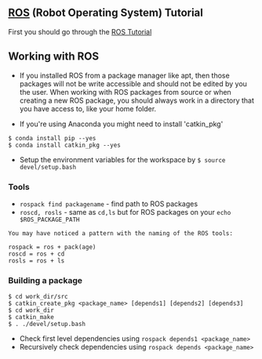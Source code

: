 ## [ROS](http://www.ros.org/) (Robot Operating System) Tutorial

First you should go through the [ROS Tutorial](http://wiki.ros.org/)

## Working with ROS

* If you installed ROS from a package manager like apt, then those packages will not be write accessible and should not be edited by you the user. When working with ROS packages from source or when creating a new ROS package, you should always work in a directory that you have access to, like your home folder.

* If you're using Anaconda you might need to install 'catkin_pkg'

~~~
$ conda install pip --yes
$ conda install catkin_pkg --yes
~~~

* Setup the environment variables for the workspace by `$ source devel/setup.bash`

### Tools

* `rospack find packagename` - find path to ROS packages
* `roscd, rosls` - same as `cd,ls` but for ROS packages on your `echo $ROS_PACKAGE_PATH`

~~~
You may have noticed a pattern with the naming of the ROS tools:

rospack = ros + pack(age)
roscd = ros + cd
rosls = ros + ls
~~~

### Building a package

~~~
$ cd work_dir/src
$ catkin_create_pkg <package_name> [depends1] [depends2] [depends3]
$ cd work_dir
$ catkin_make
$ . ./devel/setup.bash
~~~

* Check first level dependencies using `rospack depends1 <package_name>`
* Recursively check dependencies using `rospack depends <package_name>`
